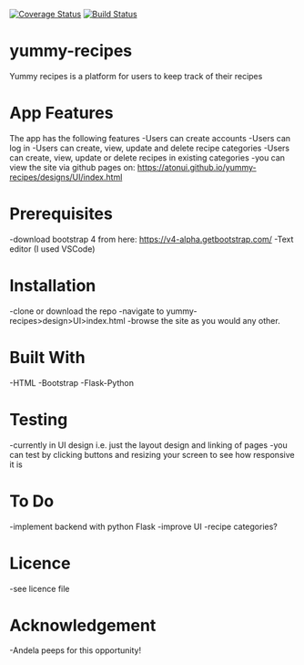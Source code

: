 [![Coverage Status](https://coveralls.io/repos/github/atonui/yummy-recipes/badge.svg?branch=challenge_2)](https://coveralls.io/github/atonui/yummy-recipes?branch=challenge_2)
[![Build Status](https://travis-ci.org/atonui/yummy-recipes.svg?branch=master)](https://travis-ci.org/atonui/yummy-recipes)
# yummy-recipes
Yummy recipes is a platform for users to keep track of their recipes

# App Features
The app has the following features
-Users can create accounts
-Users can log in
-Users can create, view, update and delete recipe categories
-Users can create, view, update or delete recipes in existing categories
-you can view the site via github pages on: https://atonui.github.io/yummy-recipes/designs/UI/index.html

# Prerequisites
-download bootstrap 4 from here: https://v4-alpha.getbootstrap.com/
-Text editor (I used VSCode)

# Installation
-clone or download the repo
-navigate to yummy-recipes>design>UI>index.html
-browse the site as you would any other.

# Built With
-HTML
-Bootstrap
-Flask-Python

# Testing
-currently in UI design i.e. just the layout design and linking of pages
-you can test by clicking buttons and resizing your screen to see how responsive it is

# To Do
-implement backend with python Flask
-improve UI
-recipe categories?

# Licence
-see licence file

# Acknowledgement
-Andela peeps for this opportunity!
